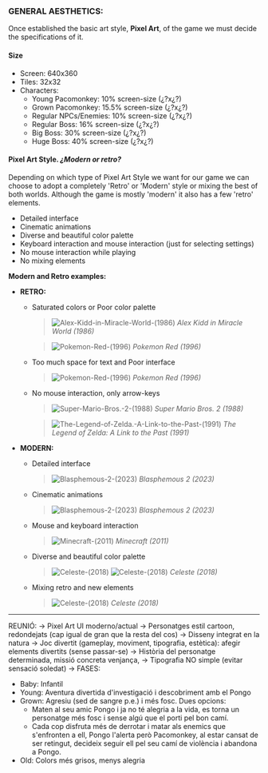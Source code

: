 ### GENERAL AESTHETICS:
Once established the basic art style, **Pixel Art**, of the game we must decide the specifications of it.

#### Size
- Screen: 640x360
- Tiles: 32x32
- Characters:
  - Young Pacomonkey: 10% screen-size (¿?x¿?)
  - Grown Pacomonkey: 15.5% screen-size (¿?x¿?)
  - Regular NPCs/Enemies: 10% screen-size (¿?x¿?)
  - Regular Boss: 16% screen-size (¿?x¿?)
  - Big Boss: 30% screen-size (¿?x¿?)
  - Huge Boss: 40% screen-size (¿?x¿?)

#### Pixel Art Style. *¿Modern or retro?*
Depending on which type of Pixel Art Style we want for our game we can choose to adopt a completely 'Retro' or 'Modern'
style or mixing the best of both worlds. Although the game is mostly 'modern' it also has a few 'retro' elements.
- Detailed interface
- Cinematic animations
- Diverse and beautiful color palette
- Keyboard interaction and mouse interaction (just for selecting settings)
- No mouse interaction while playing
- No mixing elements

**Modern and Retro examples:**
- **RETRO:**
  - Saturated colors or Poor color palette
    > ![Alex-Kidd-in-Miracle-World-(1986)](https://www.gameuidatabase.com/uploads/Alex-Kidd-in-Miracle-World08252023-111228-83863.jpg)
    *Alex Kidd in Miracle World (1986)*

    > ![Pokemon-Red-(1996)](https://www.gameuidatabase.com/uploads/Pokmon-Red08252023-114649-57905.jpg)
    *Pokemon Red (1996)*

  - Too much space for text and Poor interface
    > ![Pokemon-Red-(1996)](https://www.gameuidatabase.com/uploads/Pokmon-Red08252023-114649-87228.jpg)
    *Pokemon Red (1996)*

  - No mouse interaction, only arrow-keys
    > ![Super-Mario-Bros.-2-(1988)](https://www.gameuidatabase.com/uploads/Super-Mario-Bros-203182023-044215-60870.jpg)
    *Super Mario Bros. 2 (1988)*

    > ![The-Legend-of-Zelda.-A-Link-to-the-Past-(1991)](https://www.gameuidatabase.com/uploads/The-Legend-of-Zelda-A-Link-to-the-Past08262023-010020-45211.jpg)
    *The Legend of Zelda: A Link to the Past (1991)*

- **MODERN:**
  - Detailed interface
    > ![Blasphemous-2-(2023)](https://www.gameuidatabase.com/uploads/Blasphemous-210212023-100626-26691.jpg)
    *Blasphemous 2 (2023)*

  - Cinematic animations
    > ![Blasphemous-2-(2023)](https://www.gameuidatabase.com/uploads/Blasphemous-210212023-100626-93541.jpg)
    *Blasphemous 2 (2023)*

  - Mouse and keyboard interaction
    > ![Minecraft-(2011)](https://cdn.hobbyconsolas.com/sites/navi.axelspringer.es/public/media/image/2017/02/crear-mundo-minecraft.jpg?tf=3840x)
    *Minecraft (2011)*

  - Diverse and beautiful color palette
    > ![Celeste-(2018)](https://media.thenerdstash.com/wp-content/uploads/2019/09/Celeste-Farewell-Gameplay.jpg)
    ![Celeste-(2018)](https://i.pinimg.com/originals/85/a5/9a/85a59af0dc4930f0009f8c3ab9e2a0a5.png)
    *Celeste (2018)*

  - Mixing retro and new elements
    > ![Celeste-(2018)](https://www.gameuidatabase.com/uploads/Celeste12262023-125216-28840.jpg)
    *Celeste (2018)*

------------------------------------------------------------------------------------------------------------------------
REUNIÓ:
-> Pixel Art UI moderno/actual
-> Personatges estil cartoon, redondejats (cap igual de gran que la resta del cos)
-> Disseny integrat en la natura
-> Joc divertit (gameplay, moviment, tipografia, estètica): afegir elements divertits (sense passar-se)
-> Història del personatge determinada, missió concreta venjança,
-> Tipografia NO simple (evitar sensació soledat)
-> FASES:
- Baby: Infantil
- Young: Aventura divertida d'investigació i descobriment amb el Pongo
- Grown: Agresiu (sed de sangre p.e.) i més fosc. Dues opcions:
  - Maten al seu amic Pongo i ja no té alegria a la vida, es torna un personatge més fosc i sense algú que el porti pel
    bon camí.
  - Cada cop disfruta més de derrotar i matar als enemics que s'enfronten a ell, Pongo l'alerta però Pacomonkey, al
    estar cansat de ser retingut, decideix seguir ell pel seu camí de violència i abandona a Pongo.
- Old: Colors més grisos, menys alegria
